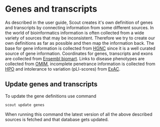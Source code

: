 # Genes and transcripts

As described in the user guide, Scout creates it's own definition of genes and transcripts by connecting information from some different sources. In the world of bioinformatics information is often collected from a wide variety of sources that may be inconsistent. Therefore we try to create our own definitions as far as possible and then map the information back.
The base for gene information is collected from [HGNC][hgnc] since it is a well curated source of gene information.
Coordinates for genes, transcripts and exons are collected from [Ensembl biomart][biomart].
Links to disease phenotypes are collected from [OMIM][omim], incomplete penetrance information is collected from [HPO][hpo] and intolerance to variation (pLI-scores) from [ExAC][exac].


## Update genes and transcripts

To update the gene definitions use command

```bash
scout update genes
```

When running this command the latest version of all the above described sources is fetched and that database gets updated.




[hgnc]: www.genenames.org
[biomart]: http://www.ensembl.org/biomart/martview/63a1d476e23a0672e6c89d0e80fb62b5
[omim]: https://omim.org
[hpo]: https://human-phenotype-ontology.github.io
[exac]: http://exac.broadinstitute.org/faq